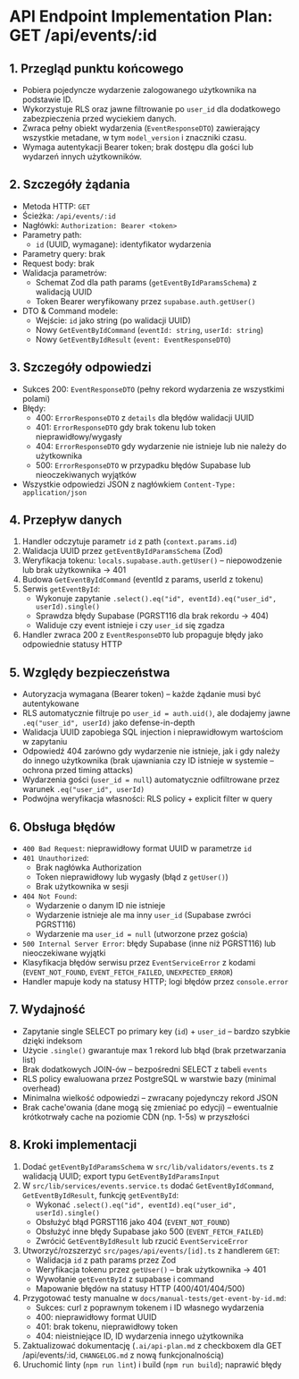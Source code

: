 # API Endpoint Implementation Plan: GET /api/events/:id

## 1. Przegląd punktu końcowego
- Pobiera pojedyncze wydarzenie zalogowanego użytkownika na podstawie ID.
- Wykorzystuje RLS oraz jawne filtrowanie po `user_id` dla dodatkowego zabezpieczenia przed wyciekiem danych.
- Zwraca pełny obiekt wydarzenia (`EventResponseDTO`) zawierający wszystkie metadane, w tym `model_version` i znaczniki czasu.
- Wymaga autentykacji Bearer token; brak dostępu dla gości lub wydarzeń innych użytkowników.

## 2. Szczegóły żądania
- Metoda HTTP: `GET`
- Ścieżka: `/api/events/:id`
- Nagłówki: `Authorization: Bearer <token>`
- Parametry path:
  - `id` (UUID, wymagane): identyfikator wydarzenia
- Parametry query: brak
- Request body: brak
- Walidacja parametrów:
  - Schemat Zod dla path params (`getEventByIdParamsSchema`) z walidacją UUID
  - Token Bearer weryfikowany przez `supabase.auth.getUser()`
- DTO & Command modele:
  - Wejście: `id` jako string (po walidacji UUID)
  - Nowy `GetEventByIdCommand` (`eventId: string`, `userId: string`)
  - Nowy `GetEventByIdResult` (`event: EventResponseDTO`)

## 3. Szczegóły odpowiedzi
- Sukces 200: `EventResponseDTO` (pełny rekord wydarzenia ze wszystkimi polami)
- Błędy:
  - 400: `ErrorResponseDTO` z `details` dla błędów walidacji UUID
  - 401: `ErrorResponseDTO` gdy brak tokenu lub token nieprawidłowy/wygasły
  - 404: `ErrorResponseDTO` gdy wydarzenie nie istnieje lub nie należy do użytkownika
  - 500: `ErrorResponseDTO` w przypadku błędów Supabase lub nieoczekiwanych wyjątków
- Wszystkie odpowiedzi JSON z nagłówkiem `Content-Type: application/json`

## 4. Przepływ danych
1. Handler odczytuje parametr `id` z path (`context.params.id`)
2. Walidacja UUID przez `getEventByIdParamsSchema` (Zod)
3. Weryfikacja tokenu: `locals.supabase.auth.getUser()` – niepowodzenie lub brak użytkownika → 401
4. Budowa `GetEventByIdCommand` (eventId z params, userId z tokenu)
5. Serwis `getEventById`:
   - Wykonuje zapytanie `.select().eq("id", eventId).eq("user_id", userId).single()`
   - Sprawdza błędy Supabase (PGRST116 dla brak rekordu → 404)
   - Waliduje czy event istnieje i czy `user_id` się zgadza
6. Handler zwraca 200 z `EventResponseDTO` lub propaguje błędy jako odpowiednie statusy HTTP

## 5. Względy bezpieczeństwa
- Autoryzacja wymagana (Bearer token) – każde żądanie musi być autentykowane
- RLS automatycznie filtruje po `user_id = auth.uid()`, ale dodajemy jawne `.eq("user_id", userId)` jako defense-in-depth
- Walidacja UUID zapobiega SQL injection i nieprawidłowym wartościom w zapytaniu
- Odpowiedź 404 zarówno gdy wydarzenie nie istnieje, jak i gdy należy do innego użytkownika (brak ujawniania czy ID istnieje w systemie – ochrona przed timing attacks)
- Wydarzenia gości (`user_id = null`) automatycznie odfiltrowane przez warunek `.eq("user_id", userId)`
- Podwójna weryfikacja własności: RLS policy + explicit filter w query

## 6. Obsługa błędów
- `400 Bad Request`: nieprawidłowy format UUID w parametrze `id`
- `401 Unauthorized`: 
  - Brak nagłówka Authorization
  - Token nieprawidłowy lub wygasły (błąd z `getUser()`)
  - Brak użytkownika w sesji
- `404 Not Found`:
  - Wydarzenie o danym ID nie istnieje
  - Wydarzenie istnieje ale ma inny `user_id` (Supabase zwróci PGRST116)
  - Wydarzenie ma `user_id = null` (utworzone przez gościa)
- `500 Internal Server Error`: błędy Supabase (inne niż PGRST116) lub nieoczekiwane wyjątki
- Klasyfikacja błędów serwisu przez `EventServiceError` z kodami (`EVENT_NOT_FOUND`, `EVENT_FETCH_FAILED`, `UNEXPECTED_ERROR`)
- Handler mapuje kody na statusy HTTP; logi błędów przez `console.error`

## 7. Wydajność
- Zapytanie single SELECT po primary key (`id`) + `user_id` – bardzo szybkie dzięki indeksom
- Użycie `.single()` gwarantuje max 1 rekord lub błąd (brak przetwarzania list)
- Brak dodatkowych JOIN-ów – bezpośredni SELECT z tabeli `events`
- RLS policy ewaluowana przez PostgreSQL w warstwie bazy (minimal overhead)
- Minimalna wielkość odpowiedzi – zwracany pojedynczy rekord JSON
- Brak cache'owania (dane mogą się zmieniać po edycji) – ewentualnie krótkotrwały cache na poziomie CDN (np. 1-5s) w przyszłości

## 8. Kroki implementacji
1. Dodać `getEventByIdParamsSchema` w `src/lib/validators/events.ts` z walidacją UUID; export typu `GetEventByIdParamsInput`
2. W `src/lib/services/events.service.ts` dodać `GetEventByIdCommand`, `GetEventByIdResult`, funkcję `getEventById`:
   - Wykonać `.select().eq("id", eventId).eq("user_id", userId).single()`
   - Obsłużyć błąd PGRST116 jako 404 (`EVENT_NOT_FOUND`)
   - Obsłużyć inne błędy Supabase jako 500 (`EVENT_FETCH_FAILED`)
   - Zwrócić `GetEventByIdResult` lub rzucić `EventServiceError`
3. Utworzyć/rozszerzyć `src/pages/api/events/[id].ts` z handlerem `GET`:
   - Walidacja `id` z path params przez Zod
   - Weryfikacja tokenu przez `getUser()` – brak użytkownika → 401
   - Wywołanie `getEventById` z supabase i command
   - Mapowanie błędów na statusy HTTP (400/401/404/500)
4. Przygotować testy manualne w `docs/manual-tests/get-event-by-id.md`:
   - Sukces: curl z poprawnym tokenem i ID własnego wydarzenia
   - 400: nieprawidłowy format UUID
   - 401: brak tokenu, nieprawidłowy token
   - 404: nieistniejące ID, ID wydarzenia innego użytkownika
5. Zaktualizować dokumentację (`.ai/api-plan.md` z checkboxem dla GET /api/events/:id, `CHANGELOG.md` z nową funkcjonalnością)
6. Uruchomić linty (`npm run lint`) i build (`npm run build`); naprawić błędy
